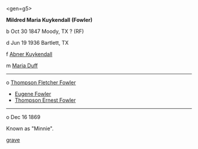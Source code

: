 <gen=g5>

<b>Mildred Maria Kuykendall</b> <b>(Fowler)</b>

b Oct 30 1847 Moody, TX ? (RF)

d Jun 19 1936 Bartlett, TX

f [Abner Kuykendall](../g6/abner_kuykendall_1807.md)

m [Maria Duff](../g6/maria_duff.md)

<hr>

o [Thompson Fletcher Fowler](thompson_fletcher_fowler.md)

- [Eugene Fowler](../g4/eugene_fowler.md)
- [Thompson Ernest Fowler](../g4/thompson_ernest_fowler.md)

<hr>

o Dec 16 1869

Known as "Minnie".

[grave](https://www.findagrave.com/memorial/24908137/mildred-maria-fowler)